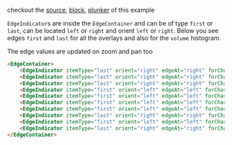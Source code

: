 checkout the [source](https://gist.github.com/rrag/70ea3fe28ad35bf3ed4c), [block](http://bl.ocks.org/rrag/70ea3fe28ad35bf3ed4c), [plunker](http://plnkr.co/edit/gist:70ea3fe28ad35bf3ed4c?p=preview) of this example

`EdgeIndicator`s are inside the `EdgeContainer` and can be of type `first` or `last`, can be located `left` or `right` and orient `left` or `right`. Below you see edges `first` and `last` for all the overlays and also for the `volume` histogram.

The edge values are updated on zoom and pan too

```html
<EdgeContainer>
	<EdgeIndicator itemType="last" orient="right" edgeAt="right" forChart={1} forOverlay={0} />
	<EdgeIndicator itemType="last" orient="right" edgeAt="right" forChart={1} forOverlay={1} />
	<EdgeIndicator itemType="last" orient="right" edgeAt="right" forChart={1} forOverlay={2} />
	<EdgeIndicator itemType="first" orient="left" edgeAt="left" forChart={1} forOverlay={0} />
	<EdgeIndicator itemType="first" orient="left" edgeAt="left" forChart={1} forOverlay={1} />
	<EdgeIndicator itemType="first" orient="left" edgeAt="left" forChart={1} forOverlay={2} />
	<EdgeIndicator itemType="first" orient="left" edgeAt="left" forChart={2} forOverlay={3} displayFormat={d3.format(".4s")} />
	<EdgeIndicator itemType="last" orient="right" edgeAt="right" forChart={2} forOverlay={3} displayFormat={d3.format(".4s")} />
	<EdgeIndicator itemType="first" orient="left" edgeAt="left" forChart={2} displayFormat={d3.format(".4s")} />
	<EdgeIndicator itemType="last" orient="right" edgeAt="right" forChart={2} displayFormat={d3.format(".4s")} />
</EdgeContainer>
```